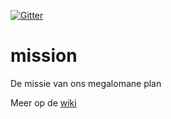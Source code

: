 [![Gitter](https://badges.gitter.im/VogonPolitics/mission.svg)](https://gitter.im/VogonPolitics/mission?utm_source=badge&utm_medium=badge&utm_campaign=pr-badge)

# mission
De missie van ons megalomane plan

Meer op de [wiki](https://github.com/VogonPolitics/mission/wiki)
